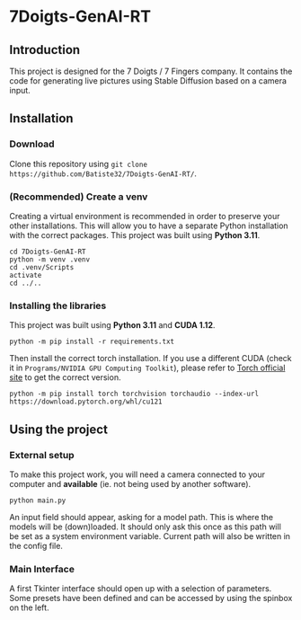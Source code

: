 ﻿# 7Doigts-GenAI-RT
## Introduction
This project is designed for the 7 Doigts / 7 Fingers company.
It contains the code for generating live pictures using Stable Diffusion based on a camera input.
## Installation
### Download
Clone this repository using `git clone https://github.com/Batiste32/7Doigts-GenAI-RT/`.
### (Recommended) Create a venv
Creating a virtual environment is recommended in order to preserve your other installations.
This will allow you to have a separate Python installation with the correct packages.
This project was built using **Python 3.11**.
```
cd 7Doigts-GenAI-RT
python -m venv .venv
cd .venv/Scripts
activate
cd ../..
```
### Installing the libraries
This project was built using **Python 3.11** and **CUDA 1.12**.
```
python -m pip install -r requirements.txt
```
Then install the correct torch installation. If you use a different CUDA (check it in `Programs/NVIDIA GPU Computing Toolkit`), please refer to [Torch official site](https://pytorch.org/get-started/locally/) to get the correct version.
```
python -m pip install torch torchvision torchaudio --index-url https://download.pytorch.org/whl/cu121
```
## Using the project
### External setup
To make this project work, you will need a camera connected to your computer and **available**
(ie. not being used by another software).
```
python main.py
```
An input field should appear, asking for a model path. This is where the models will be (down)loaded. It should only ask this once as this path will be set as a system environment variable. Current path will also be written in the config file.
### Main Interface
A first Tkinter interface should open up with a selection of parameters.
Some presets have been defined and can be accessed by using the spinbox on the left. 